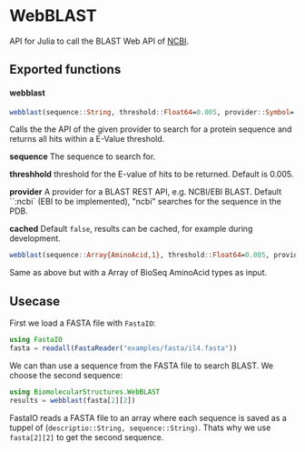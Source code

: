 # WebBLAST

API for Julia to call the BLAST Web API of [NCBI](http://blast.ncbi.nlm.nih.gov/Blast.cgi?CMD=Web&PAGE_TYPE=BlastHome).

## Exported functions

#### webblast

```julia
webblast(sequence::String, threshold::Float64=0.005, provider::Symbol=:ncbi, cached=false)
```
Calls the the API of the given provider to search for a protein sequence and returns all hits within a E-Value threshold.

**sequence** The sequence to search for.

**threshhold** threshold for the E-value of hits to be returned. Default is 0.005.

**provider** A provider for a BLAST REST API, e.g. NCBI/EBI BLAST. Default ``:ncbi` (EBI to be implemented), "ncbi" searches for the sequence in the PDB.

**cached** Default ```false```, results can be cached, for example during development.

```julia
webblast(sequence::Array{AminoAcid,1}, threshold::Float64=0.005, provider::Symbol=:ncbi, cached=false)
```

Same as above but with a Array of BioSeq AminoAcid types as input.

## Usecase

First we load a FASTA file with ``FastaIO``:

```julia
using FastaIO
fasta = readall(FastaReader("examples/fasta/il4.fasta"))
```

We can than use a sequence from the FASTA file to search BLAST. We choose the second sequence:

```julia
using BiomolecularStructures.WebBLAST
results = webblast(fasta[2][2])
```

FastaIO reads a FASTA file to an array where each sequence is saved as a tuppel of (``descriptio::String, sequence::String)``. Thats why we use ``fasta[2][2]`` to get the second sequence.
